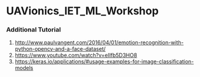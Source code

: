 # UAVionics_IET_ML_Workshop

### Additional Tutorial
1. http://www.paulvangent.com/2016/04/01/emotion-recognition-with-python-opencv-and-a-face-dataset/
2. https://www.youtube.com/watch?v=eIIfb5D3HO8
3. https://keras.io/applications/#usage-examples-for-image-classification-models
